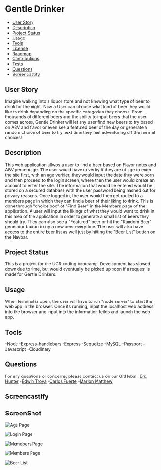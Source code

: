 # Gentle Drinker


  * [User Story](#userstory)
  * [Description](#description)
  * [Project Status](#projectstatus)
  * [Usage](#usage)
  * [Tools](#tools)
  * [License](#license)
  * [Roadmap](#roadmap)
  * [Contributions](#contributions)
  * [Tests](#tests)
  * [Questions](#questions)
  * [Screencastify](#Screencastify)

## User Story 
Imagine walking into a liquor store and not knowing what type of beer to drink for the night. Now a User can choose what kind of beer they would like to drink depending on the specific categories they choose. From thousands of different beers and the ability to input beers that the user comes across, Gentle Drinker will let any user find new beers to try based on ABV and flavor or even see a featured beer of the day or generate a random choice of beer to try next time they feel adventuring off the normal choices!


## Description
This web application allwos a user to find a beer based on Flavor notes and ABV percentage. The user would have to verify if they are of age to enter the site first, with an age verifier, they would input the date they were born and then proceed to the login screen, where then the user would create an account to enter the site. The information that would be entered would be stored on a secured database with the user password being hashed out for privacy reasons. Once logged in, the user would then get routed to a members page in which they can find a beer of their liking to drink. This is done through "choice box" of "Find Beer" in the Members page of the application. A user will input the likings of what they would want to drink in this area of the application in order to generate a small list of beers they should try. They can also see a "Featured" beer or hit the "Random Beer" generator button to try a new beer everytime. The user will also have access to the entire beer list as well just by hitting the "Beer List" button on the Navbar.


## Project Status
This is a project for the UCR coding bootcamp. Development has slowed down due to time, but would eventually be picked up soon if a request is made for Gentle Drinkers. 

## Usage
When terminal is open, the user will have to run "node server" to start the web app in the broswer. Once its running, input the localhost web address into the browser and input into the information feilds and launch the web app. 

## Tools
-Node 
-Express-handlebars
-Express
-Sequelize 
-MySQL
-Passport
-Javascript
-Cloudinary

## Questions
For any questions or concerns, please contact us on our GitHubs!
-[Eric Hunter](https://github.com/ehunter7)
-[Edwin Troya](https://github.com/ETroya)
-[Carlos Fuerte](https://github.com/cfuer12)
-[Marlon Matthew](https://github.com/marlonmatthew) 

## Screencastify


## ScreenShot
![Age Page](https://res.cloudinary.com/cfuer12/image/upload/v1614668772/gentle%20drinkers%20screenshots/beer1.png)

![Login Page](https://res.cloudinary.com/cfuer12/image/upload/v1614668772/gentle%20drinkers%20screenshots/beer2.png)

![Memebers Page](https://res.cloudinary.com/cfuer12/image/upload/v1614668771/gentle%20drinkers%20screenshots/beer3.png)

![Members Page](https://res.cloudinary.com/cfuer12/image/upload/v1614668772/gentle%20drinkers%20screenshots/beer4.png)

![Beer List](https://res.cloudinary.com/cfuer12/image/upload/v1614668777/gentle%20drinkers%20screenshots/beer5.png)
